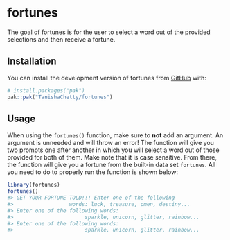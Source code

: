 
<!-- README.md is generated from README.Rmd. Please edit that file -->

# fortunes

<!-- badges: start -->
<!-- badges: end -->

The goal of fortunes is for the user to select a word out of the
provided selections and then receive a fortune.

## Installation

You can install the development version of fortunes from
[GitHub](https://github.com/) with:

``` r
# install.packages("pak")
pak::pak("TanishaChetty/fortunes")
```

## Usage

When using the `fortunes()` function, make sure to **not** add an
argument. An argument is unneeded and will throw an error! The function
will give you two prompts one after another in which you will select a
word out of those provided for both of them. Make note that it is case
sensitive. From there, the function will give you a fortune from the
built-in data set `fortunes`. All you need to do to properly run the
function is shown below:

``` r
library(fortunes)
fortunes()
#> GET YOUR FORTUNE TOLD!!! Enter one of the following
#>                  words: luck, treasure, omen, destiny... 
#> Enter one of the following words:
#>                       sparkle, unicorn, glitter, rainbow...
#> Enter one of the following words:
#>                       sparkle, unicorn, glitter, rainbow...
```
